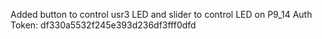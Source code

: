 Added button to control usr3 LED and slider to control LED on P9_14
Auth Token: df330a5532f245e393d236df3fff0dfd
